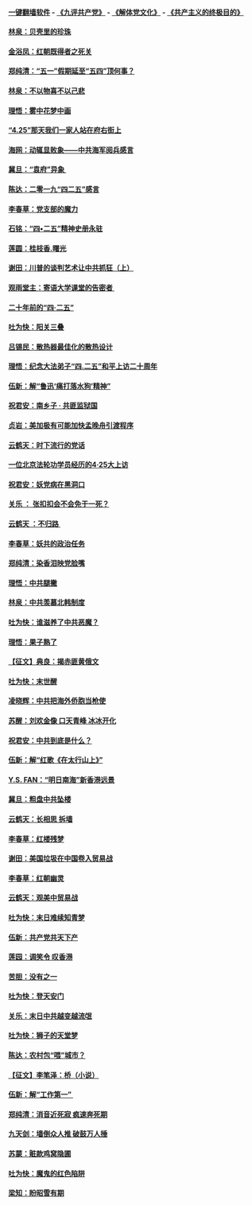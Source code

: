 #### [一键翻墙软件](https://github.com/gfw-breaker/nogfw/blob/master/README.md?t=04290038) -  [《九评共产党》](https://github.com/gfw-breaker/9ping.md?t=04290038) - [《解体党文化》](https://github.com/gfw-breaker/jtdwh.md?t=04290038) - [《共产主义的终极目的》](https://github.com/gfw-breaker/gczydzjmd.md?t=04290038)

#### [林泉：贝壳里的珍珠](../pages/nsc993/n11217073.md?t=04290038) 

#### [金浴凤：红朝既得者之死关](../pages/nsc993/n11217063.md?t=04290038) 

#### [郑纯清：“五一”假期延至“五四”顶何事？](../pages/nsc993/n11217000.md?t=04290038) 

#### [林泉：不以物喜不以己悲](../pages/nsc993/n11216987.md?t=04290038) 

#### [理悟：雾中花梦中画](../pages/nsc993/n11213846.md?t=04290038) 

#### [“4.25”那天我们一家人站在府右街上](../pages/nsc993/n11210435.md?t=04290038) 

#### [海网：动辄显败象——中共海军阅兵感言](../pages/nsc993/n11212147.md?t=04290038) 

#### [冀旦：“袁府”异象 ](../pages/nsc993/n11211996.md?t=04290038) 

#### [陈达：二零一九“四二五”感言](../pages/nsc993/n11211971.md?t=04290038) 

#### [李春草：党支部的魔力](../pages/nsc993/n11211722.md?t=04290038) 

#### [石铭：“四•二五”精神史册永驻](../pages/nsc993/n11210585.md?t=04290038) 

#### [莲圆：桂枝香.曙光](../pages/nsc993/n11210371.md?t=04290038) 

#### [谢田：川普的谈判艺术让中共抓狂（上）](../pages/nsc993/n11209038.md?t=04290038) 

#### [观雨堂主：寄语大学课堂的告密者 ](../pages/nsc993/n11209062.md?t=04290038) 

#### [二十年前的“四·二五”](../pages/nsc993/n11207639.md?t=04290038) 

#### [吐为快：阳关三叠](../pages/nsc993/n11207152.md?t=04290038) 

#### [吕锡民：散热器最佳化的散热设计](../pages/nsc993/n11206294.md?t=04290038) 

#### [理悟：纪念大法弟子“四.二五”和平上访二十周年](../pages/nsc993/n11206269.md?t=04290038) 

#### [伍新：解“鲁迅‘痛打落水狗’精神”](../pages/nsc993/n11206208.md?t=04290038) 

#### [祝君安：南乡子 · 共匪监狱国](../pages/nsc993/n11203831.md?t=04290038) 

#### [贞岩：美加极有可能加快孟晚舟引渡程序](../pages/nsc993/n11203705.md?t=04290038) 

#### [云鹤天：时下流行的党话](../pages/nsc993/n11203254.md?t=04290038) 

#### [一位北京法轮功学员经历的4·25大上访](../pages/nsc993/n11203160.md?t=04290038) 

#### [祝君安：妖党病在黑洞口](../pages/nsc993/n11201449.md?t=04290038) 

#### [关乐 ： 张扣扣会不会免于一死？](../pages/nsc993/n11201363.md?t=04290038) 

#### [云鹤天 ：不归路 ](../pages/nsc993/n11201359.md?t=04290038) 

#### [李春草：妖共的政治任务](../pages/nsc993/n11199926.md?t=04290038) 

#### [郑纯清：染香泪映党脸嘴](../pages/nsc993/n11199911.md?t=04290038) 

#### [理悟：中共腿撇](../pages/nsc993/n11199727.md?t=04290038) 

#### [林泉：中共羡慕北韩制度](../pages/nsc993/n11199776.md?t=04290038) 

#### [吐为快：谁滋养了中共恶魔？](../pages/nsc993/n11199706.md?t=04290038) 

#### [理悟：果子熟了](../pages/nsc993/n11196774.md?t=04290038) 

#### [【征文】典良：揭赤匪黄俄文](../pages/nsc993/n11195773.md?t=04290038) 

#### [吐为快：末世醒](../pages/nsc993/n11196757.md?t=04290038) 

#### [凌晓辉：中共把海外侨胞当枪使](../pages/nsc993/n11195270.md?t=04290038) 

#### [苏醒：刘欢金像 口天青峰 冰冰开化](../pages/nsc993/n11194046.md?t=04290038) 

#### [祝君安：中共到底是什么？](../pages/nsc993/n11193828.md?t=04290038) 

#### [伍新：解“红歌《在太行山上》”](../pages/nsc993/n11193680.md?t=04290038) 

#### [Y.S. FAN：“明日南海”新香港远景](../pages/nsc993/n11189809.md?t=04290038) 

#### [冀旦：粗盘中共坠楼](../pages/nsc993/n11188872.md?t=04290038) 

#### [云鹤天：长相思 拆墙](../pages/nsc993/n11187494.md?t=04290038) 

#### [李春草：红楼残梦](../pages/nsc993/n11187468.md?t=04290038) 

#### [谢田：美国垃圾在中国卷入贸易战](../pages/nsc993/n11184083.md?t=04290038) 

#### [李春草：红朝幽灵](../pages/nsc993/n11186717.md?t=04290038) 

#### [云鹤天：观美中贸易战](../pages/nsc993/n11184252.md?t=04290038) 

#### [吐为快：末日难续知青梦](../pages/nsc993/n11183957.md?t=04290038) 

#### [伍新：共产党共天下产](../pages/nsc993/n11183941.md?t=04290038) 

#### [莲园：调笑令 叹香港](../pages/nsc993/n11183930.md?t=04290038) 

#### [苦胆：没有之一](../pages/nsc993/n11183909.md?t=04290038) 

#### [吐为快：登天安门](../pages/nsc993/n11183895.md?t=04290038) 

#### [关乐：末日中共越变越流氓](../pages/nsc993/n11183026.md?t=04290038) 

#### [吐为快：狮子的天堂梦](../pages/nsc993/n11179854.md?t=04290038) 

#### [陈达：农村包“喂”城市？](../pages/nsc993/n11179736.md?t=04290038) 

#### [【征文】李笔泽：桥（小说）](../pages/nsc993/n11176272.md?t=04290038) 

#### [伍新：解“工作第一” ](../pages/nsc993/n11177502.md?t=04290038) 

#### [郑纯清：消音近死寂 疯速奔死期](../pages/nsc993/n11177476.md?t=04290038) 

#### [九天剑：墙倒众人推 破鼓万人捶](../pages/nsc993/n11177298.md?t=04290038) 

#### [苏蒙：赃款鸡窝隐圃](../pages/nsc993/n11176885.md?t=04290038) 

#### [吐为快：魔鬼的红色陷阱](../pages/nsc993/n11176784.md?t=04290038) 

#### [梁知：盼昭雪有期](../pages/nsc993/n11169958.md?t=04290038) 

